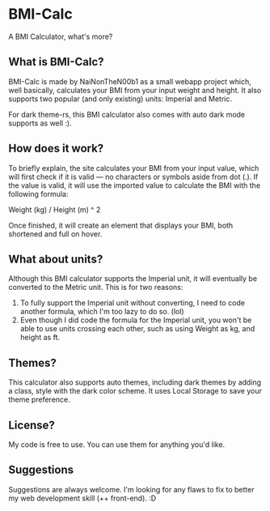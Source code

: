 # BMI-Calc
A BMI Calculator, what's more?
## What is BMI-Calc?
BMI-Calc is made by NaiNonTheN00b1 as a small webapp project which, well basically, calculates your BMI from your input weight and height. It also supports two popular (and only existing) units: Imperial and Metric.

For dark theme-rs, this BMI calculator also comes with auto dark mode supports as well :).
## How does it work?
To briefly explain, the site calculates your BMI from your input value, which will first check if it is valid — no characters or symbols aside from dot (.). If the value is valid, it will use the imported value to calculate the BMI with the following formula:

Weight (kg) / Height (m) ^ 2

Once finished, it will create an element that displays your BMI, both shortened and full on hover.
## What about units?
Although this BMI calculator supports the Imperial unit, it will eventually be converted to the Metric unit. This is for two reasons:
1. To fully support the Imperial unit without converting, I need to code another formula, which I'm too lazy to do so. (lol)
2. Even though I did code the formula for the Imperial unit, you won't be able to use units crossing each other, such as using Weight as kg, and height as ft.
## Themes?
This calculator also supports auto themes, including dark themes by adding a class, style with the dark color scheme. It uses Local Storage to save your theme preference.
## License?
My code is free to use. You can use them for anything you'd like.
## Suggestions
Suggestions are always welcome. I'm looking for any flaws to fix to better my web development skill (++ front-end). :D
